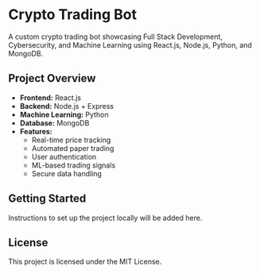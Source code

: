 # Crypto Trading Bot

A custom crypto trading bot showcasing Full Stack Development, Cybersecurity, and Machine Learning using React.js, Node.js, Python, and MongoDB.

## Project Overview

- **Frontend:** React.js
- **Backend:** Node.js + Express
- **Machine Learning:** Python
- **Database:** MongoDB
- **Features:**
  - Real-time price tracking
  - Automated paper trading
  - User authentication
  - ML-based trading signals
  - Secure data handling

## Getting Started

Instructions to set up the project locally will be added here.

## License

This project is licensed under the MIT License.
